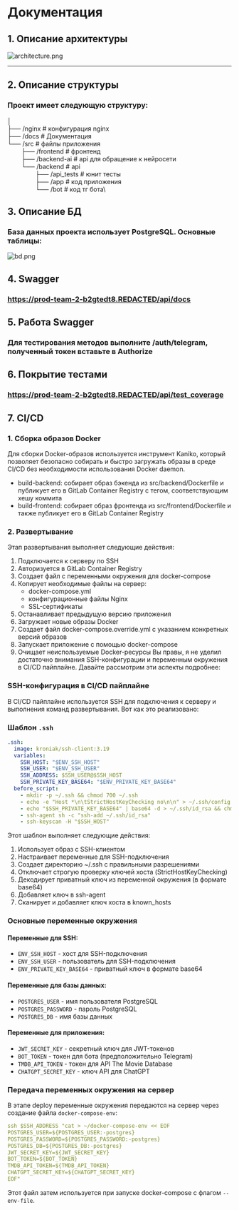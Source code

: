 # Документация

## 1. Описание архитектуры

![architecture.png](docs/architecture.png)

---

## 2. Описание структуры

### Проект имеет следующую структуру:


│\
├── /nginx # конфигурация nginx\
├── /docs # Документация\
└── /src # файлы приложения\
&nbsp;&nbsp;&nbsp;&nbsp;&nbsp;&nbsp;&nbsp;&nbsp;├── /frontend # фронтенд\
&nbsp;&nbsp;&nbsp;&nbsp;&nbsp;&nbsp;&nbsp;&nbsp;├── /backend-ai # api для обращение к нейросети\
&nbsp;&nbsp;&nbsp;&nbsp;&nbsp;&nbsp;&nbsp;&nbsp;└── /backend # api\
&nbsp;&nbsp;&nbsp;&nbsp;&nbsp;&nbsp;&nbsp;&nbsp;&nbsp;&nbsp;&nbsp;&nbsp;&nbsp;&nbsp;&nbsp;&nbsp;├── /api_tests # юнит тесты\
&nbsp;&nbsp;&nbsp;&nbsp;&nbsp;&nbsp;&nbsp;&nbsp;&nbsp;&nbsp;&nbsp;&nbsp;&nbsp;&nbsp;&nbsp;&nbsp;├── /app # код приложения\
&nbsp;&nbsp;&nbsp;&nbsp;&nbsp;&nbsp;&nbsp;&nbsp;&nbsp;&nbsp;&nbsp;&nbsp;&nbsp;&nbsp;&nbsp;&nbsp;└── /bot # код тг бота\


## 3. Описание БД

### База данных проекта использует **PostgreSQL**. Основные таблицы:
![bd.png](docs/bd.png)


## 4. Swagger

### https://prod-team-2-b2gtedt8.REDACTED/api/docs


## 5. Работа Swagger
### Для тестирования методов выполните **/auth/telegram**, полученный токен вставьте в **Authorize**

## 6. Покрытие тестами
### https://prod-team-2-b2gtedt8.REDACTED/api/test_coverage

## 7. CI/CD
### 1. Сборка образов Docker
Для сборки Docker-образов используется инструмент Kaniko, который позволяет безопасно собирать и быстро загружать образы в среде CI/CD без необходимости использования Docker daemon.
- build-backend: собирает образ бэкенда из src/backend/Dockerfile и публикует его в GitLab Container Registry с тегом, соответствующим хешу коммита
- build-frontend: собирает образ фронтенда из src/frontend/Dockerfile и также публикует его в GitLab Container Registry
### 2. Развертывание
Этап развертывания выполняет следующие действия:
1. Подключается к серверу по SSH
2. Авторизуется в GitLab Container Registry
3. Создает файл с переменными окружения для docker-compose
4. Копирует необходимые файлы на сервер:
   - docker-compose.yml
   - конфигурационные файлы Nginx
   - SSL-сертификаты
5. Останавливает предыдущую версию приложения
6. Загружает новые образы Docker
7. Создает файл docker-compose.override.yml с указанием конкретных версий образов
8. Запускает приложение с помощью docker-compose
9. Очищает неиспользуемые Docker-ресурсы
Вы правы, я не уделил достаточно внимания SSH-конфигурации и переменным окружения в CI/CD пайплайне. Давайте рассмотрим эти аспекты подробнее:

### SSH-конфигурация в CI/CD пайплайне

В CI/CD пайплайне используется SSH для подключения к серверу и выполнения команд развертывания. Вот как это реализовано:

### Шаблон `.ssh`

```yaml
.ssh:
  image: kroniak/ssh-client:3.19
  variables:
    SSH_HOST: "$ENV_SSH_HOST"
    SSH_USER: "$ENV_SSH_USER"
    SSH_ADDRESS: $SSH_USER@$SSH_HOST
    SSH_PRIVATE_KEY_BASE64: "$ENV_PRIVATE_KEY_BASE64"
  before_script:
    - mkdir -p ~/.ssh && chmod 700 ~/.ssh
    - echo -e "Host *\n\tStrictHostKeyChecking no\n\n" > ~/.ssh/config && chmod 600 ~/.ssh/config
    - echo "$SSH_PRIVATE_KEY_BASE64" | base64 -d > ~/.ssh/id_rsa && chmod 400 ~/.ssh/id_rsa
    - ssh-agent sh -c "ssh-add ~/.ssh/id_rsa"
    - ssh-keyscan -H "$SSH_HOST"
```

Этот шаблон выполняет следующие действия:
1. Использует образ с SSH-клиентом
2. Настраивает переменные для SSH-подключения
3. Создает директорию ~/.ssh с правильными разрешениями
4. Отключает строгую проверку ключей хоста (StrictHostKeyChecking)
5. Декодирует приватный ключ из переменной окружения (в формате base64)
6. Добавляет ключ в ssh-agent
7. Сканирует и добавляет ключ хоста в known_hosts

### Основные переменные окружения

#### Переменные для SSH:
- `ENV_SSH_HOST` - хост для SSH-подключения
- `ENV_SSH_USER` - пользователь для SSH-подключения
- `ENV_PRIVATE_KEY_BASE64` - приватный ключ в формате base64

#### Переменные для базы данных:
- `POSTGRES_USER` - имя пользователя PostgreSQL
- `POSTGRES_PASSWORD` - пароль PostgreSQL
- `POSTGRES_DB` - имя базы данных

#### Переменные для приложения:
- `JWT_SECRET_KEY` - секретный ключ для JWT-токенов
- `BOT_TOKEN` - токен для бота (предположительно Telegram)
- `TMDB_API_TOKEN` - токен для API The Movie Database
- `CHATGPT_SECRET_KEY` - ключ API для ChatGPT

### Передача переменных окружения на сервер

В этапе deploy переменные окружения передаются на сервер через создание файла `docker-compose-env`:

```yaml
ssh $SSH_ADDRESS "cat > ~/docker-compose-env << EOF
POSTGRES_USER=${POSTGRES_USER:-postgres}
POSTGRES_PASSWORD=${POSTGRES_PASSWORD:-postgres}
POSTGRES_DB=${POSTGRES_DB:-postgres}
JWT_SECRET_KEY=${JWT_SECRET_KEY}
BOT_TOKEN=${BOT_TOKEN}
TMDB_API_TOKEN=${TMDB_API_TOKEN}
CHATGPT_SECRET_KEY=${CHATGPT_SECRET_KEY}
EOF"
```

Этот файл затем используется при запуске docker-compose с флагом `--env-file`.
